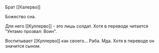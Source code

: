 Брат [[Калерво]]

Божество сна.

Для него [[Куллерво]] - это лишь солдат. Хотя в переводе читается "Унтамо прозвал: Воин".

Воспитывает [[Куллерво]] как своего... Раба. Мда. Хотя в переводе он значится сыном.
